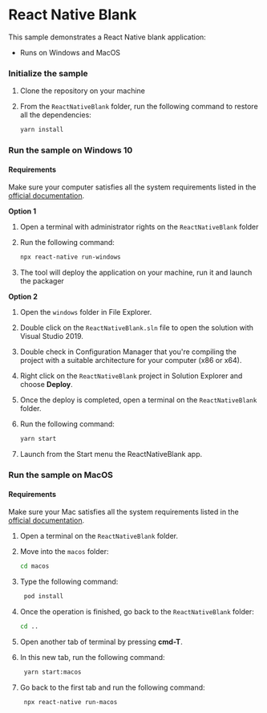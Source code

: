 # React Native Blank
This sample demonstrates a React Native blank application:

- Runs on Windows and MacOS

### Initialize the sample

1. Clone the repository on your machine
2. From the `ReactNativeBlank` folder, run the following command to restore all the dependencies:

    ```bash
    yarn install
    ```
### Run the sample on Windows 10

#### Requirements ####
Make sure your computer satisfies all the system requirements listed in the [official documentation](https://microsoft.github.io/react-native-windows/docs/rnw-dependencies).

**Option 1**

1. Open a terminal with administrator rights on the `ReactNativeBlank` folder
2. Run the following command:

    ```bash
    npx react-native run-windows
    ```
3. The tool will deploy the application on your machine, run it and launch the packager

**Option 2**
1. Open the `windows` folder in File Explorer.
2. Double click on the `ReactNativeBlank.sln` file to open the solution with Visual Studio 2019.
3. Double check in Configuration Manager that you're compiling the project with a suitable architecture for your computer (x86 or x64).
4. Right click on the `ReactNativeBlank` project in Solution Explorer and choose **Deploy**.
5. Once the deploy is completed, open a terminal on the `ReactNativeBlank` folder.
6. Run the following command:

    ```bash
    yarn start
    ```
7. Launch from the Start menu the ReactNativeBlank app.

### Run the sample on MacOS

#### Requirements ####
Make sure your Mac satisfies all the system requirements listed in the [official documentation](https://microsoft.github.io/react-native-windows/docs/rnm-dependencies).

1. Open a terminal on the `ReactNativeBlank` folder.
2. Move into the `macos` folder:

    ```bash
    cd macos
    ```
3. Type the following command:

   ```bash
    pod install
    ```
4. Once the operation is finished, go back to the `ReactNativeBlank` folder:

    ```bash
    cd ..
    ```

5. Open another tab of terminal by pressing **cmd-T**.
6. In this new tab, run the following command:

   ```bash
    yarn start:macos
    ```
7. Go back to the first tab and run the following command:

   ```bash
    npx react-native run-macos
    ```

